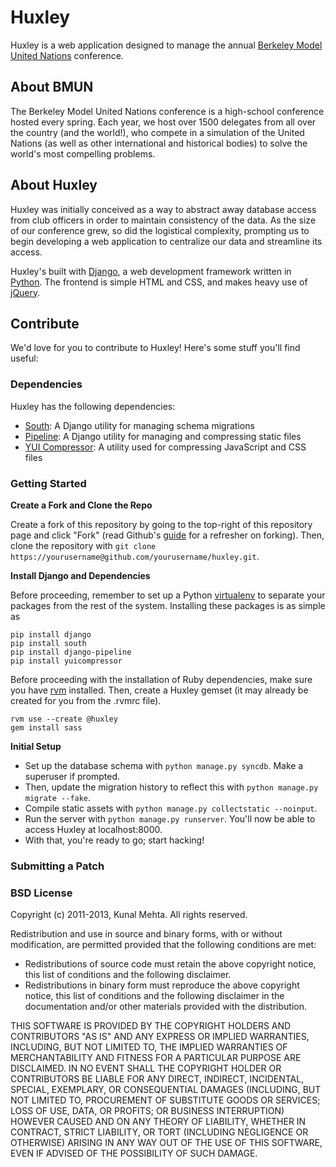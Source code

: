 # Huxley
Huxley is a web application designed to manage the annual [Berkeley Model United Nations](http://bmun.org/) conference.

## About BMUN
The Berkeley Model United Nations conference is a high-school conference hosted every spring. Each year, we host over 1500 delegates from all over the country (and the world!), who compete in a simulation of the United Nations (as well as other international and historical bodies) to solve the world's most compelling problems.


## About Huxley
Huxley was initially conceived as a way to abstract away database access from club officers in order to maintain consistency of the data. As the size of our conference grew, so did the logistical complexity, prompting us to begin developing a web application to centralize our data and streamline its access. 

Huxley's built with [Django](http://www.djangoproject.com), a web development framework written in [Python](http://www.python.org). The frontend is simple HTML and CSS, and makes heavy use of [jQuery](http://jquery.com/).

## Contribute
We'd love for you to contribute to Huxley! Here's some stuff you'll find useful:

### Dependencies
Huxley has the following dependencies:
- [South](http://south.aeracode.org): A Django utility for managing schema migrations
- [Pipeline](http://django-pipeline.readthedocs.org/en/latest): A Django utility for managing and compressing static files
- [YUI Compressor](http://yui.github.com/yuicompressor/): A utility used for compressing JavaScript and CSS files

### Getting Started

**Create a Fork and Clone the Repo**

Create a fork of this repository by going to the top-right of this repository page and click "Fork" (read Github's [guide](http://help.github.com/forking/) for a refresher on forking). Then, clone the repository with `git clone https://yourusername@github.com/yourusername/huxley.git`.

**Install Django and Dependencies**

Before proceeding, remember to set up a Python [virtualenv](http://www.virtualenv.org/en/latest/) to separate your packages from the rest of the system. Installing these packages is as simple as

	pip install django
	pip install south
	pip install django-pipeline
	pip install yuicompressor

Before proceeding with the installation of Ruby dependencies, make sure you have [rvm](https://rvm.io/) installed. Then, create a Huxley gemset (it may already be created for you from the .rvmrc file).

	rvm use --create @huxley
	gem install sass

**Initial Setup**

- Set up the database schema with `python manage.py syncdb`. Make a superuser if prompted.
- Then, update the migration history to reflect this with `python manage.py migrate --fake`.
- Compile static assets with `python manage.py collectstatic --noinput`.
- Run the server with `python manage.py runserver`. You'll now be able to access Huxley at localhost:8000.
- With that, you're ready to go; start hacking!


### Submitting a Patch


### BSD License
Copyright (c) 2011-2013, Kunal Mehta.
All rights reserved.

Redistribution and use in source and binary forms, with or without modification, are permitted provided that the following conditions are met:

- Redistributions of source code must retain the above copyright notice, this list of conditions and the following disclaimer.
- Redistributions in binary form must reproduce the above copyright notice, this list of conditions and the following disclaimer in the documentation and/or other materials provided with the distribution.

THIS SOFTWARE IS PROVIDED BY THE COPYRIGHT HOLDERS AND CONTRIBUTORS "AS IS" AND ANY EXPRESS OR IMPLIED WARRANTIES, INCLUDING, BUT NOT LIMITED TO, THE IMPLIED WARRANTIES OF MERCHANTABILITY AND FITNESS FOR A PARTICULAR PURPOSE ARE DISCLAIMED. IN NO EVENT SHALL THE COPYRIGHT HOLDER OR CONTRIBUTORS BE LIABLE FOR ANY DIRECT, INDIRECT, INCIDENTAL, SPECIAL, EXEMPLARY, OR CONSEQUENTIAL DAMAGES (INCLUDING, BUT NOT LIMITED TO, PROCUREMENT OF SUBSTITUTE GOODS OR SERVICES; LOSS OF USE, DATA, OR PROFITS; OR BUSINESS INTERRUPTION) HOWEVER CAUSED AND ON ANY THEORY OF LIABILITY, WHETHER IN CONTRACT, STRICT LIABILITY, OR TORT (INCLUDING NEGLIGENCE OR OTHERWISE) ARISING IN ANY WAY OUT OF THE USE OF THIS SOFTWARE, EVEN IF ADVISED OF THE POSSIBILITY OF SUCH DAMAGE.
